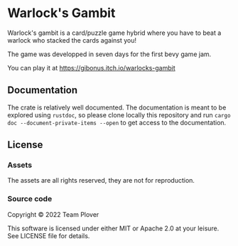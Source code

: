 # Warlock's Gambit

Warlock's gambit is a card/puzzle game hybrid where you have to beat a warlock
who stacked the cards against you!

The game was developped in seven days for the first bevy game jam.

You can play it at https://gibonus.itch.io/warlocks-gambit

## Documentation

The crate is relatively well documented. The documentation is meant to be
explored using `rustdoc`, so please clone locally this repository and run
`cargo doc --document-private-items --open` to get access to the
documentation.


## License

### Assets

The assets are all rights reserved, they are not for reproduction.

### Source code

Copyright © 2022 Team Plover

This software is licensed under either MIT or Apache 2.0 at your leisure. See
LICENSE file for details.
